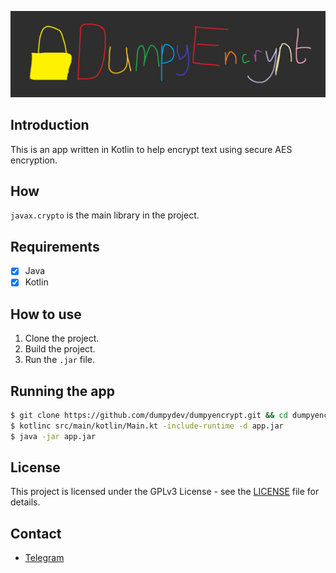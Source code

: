 ![Banner](logo.png)
## Introduction
This is an app written in Kotlin to help encrypt text using secure AES encryption.
## How
`javax.crypto` is the main library in the project.
## Requirements
- [x] Java
- [x] Kotlin
## How to use
1. Clone the project.
2. Build the project.
3. Run the `.jar` file.
## Running the app
```bash
$ git clone https://github.com/dumpydev/dumpyencrypt.git && cd dumpyencrypt
$ kotlinc src/main/kotlin/Main.kt -include-runtime -d app.jar
$ java -jar app.jar
```
## License
This project is licensed under the GPLv3 License - see the [LICENSE](LICENSE) file for details.
## Contact
- [Telegram](https://t.me/AndyWang14)